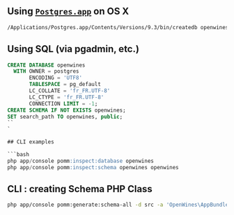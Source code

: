 



## Using [`Postgres.app`](http://postgresapp.com) on OS X

```bash
/Applications/Postgres.app/Contents/Versions/9.3/bin/createdb openwines
```

## Using SQL (via pgadmin, etc.)

```sql
CREATE DATABASE openwines
  WITH OWNER = postgres
       ENCODING = 'UTF8'
       TABLESPACE = pg_default
       LC_COLLATE = 'fr_FR.UTF-8'
       LC_CTYPE = 'fr_FR.UTF-8'
       CONNECTION LIMIT = -1;
CREATE SCHEMA IF NOT EXISTS openwines;
SET search_path TO openwines, public;
``
`

## CLI examples

```bash
php app/console pomm:inspect:database openwines
php app/console pomm:inspect:schema openwines openwines
```

## CLI : creating Schema PHP Class

```bash
php app/console pomm:generate:schema-all -d src -a 'OpenWines\AppBundle\Model' openwines openwines
```
